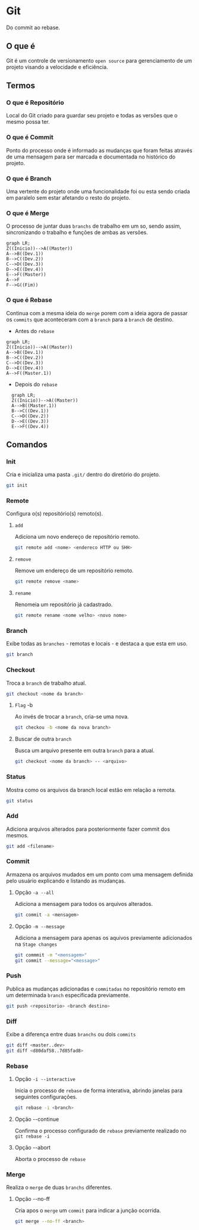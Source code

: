 # Git

Do commit ao rebase.

## O que é

Git é um controle de versionamento `open source` para gerenciamento de um projeto visando a velocidade e eficiência.

## Termos

### O que é Repositório

Local do Git criado para guardar seu projeto e todas as versões que o mesmo possa ter.

### O que é Commit

Ponto do processo onde é informado as mudanças que foram feitas através de uma mensagem para ser marcada e documentada no histórico do projeto.

### O que é Branch

Uma vertente do projeto onde uma funcionalidade foi ou esta sendo criada em paralelo sem estar afetando o resto do projeto.

### O que é Merge

O processo de juntar duas `branchs` de trabalho em um so, sendo assim, sincronizando o trabalho e funções de ambas as versões.

```mermaid
graph LR;
Z((Inicio))-->A((Master))
A-->B((Dev.1))
B-->C((Dev.2))
C-->D((Dev.3))
D-->E((Dev.4))
E-->F((Master))
A-->F
F-->G((Fim))
```

### O que é Rebase

Continua com a mesma ideia do `merge` porem com a ideia agora de passar os `commits` que aconteceram com a `branch` para a `branch` de destino.

* Antes do `rebase`

```mermaid
graph LR;
Z((Inicio))-->A((Master))
A-->B((Dev.1))
B-->C((Dev.2))
C-->D((Dev.3))
D-->E((Dev.4))
A-->F((Master.1))
```

* Depois do `rebase`

```mermaid
  graph LR;
  Z((Inicio))-->A((Master))
  A-->B((Master.1))
  B-->C((Dev.1))
  C-->D((Dev.2))
  D-->E((Dev.3))
  E-->F((Dev.4))
```

## Comandos

### Init

Cria e inicializa uma pasta `.git/` dentro do diretório do projeto.

```bash
git init
```

### Remote

Configura o(s) repositório(s) remoto(s).

1. `add`

    Adiciona um novo endereço de repositório remoto.

    ```bash
    git remote add <nome> <endereco HTTP ou SHH>
    ```

2. `remove`

    Remove um endereço de um repositório remoto.

    ```bash
    git remote remove <name>
    ```

3. `rename`

    Renomeia um repositório já cadastrado.

    ```bash
    git remote rename <nome velho> <novo nome>
    ```

### Branch

Exibe todas as `branches` - remotas e locais - e destaca a que esta em uso.

```bash
git branch
```

### Checkout

Troca a `branch` de trabalho atual.

```bash
git checkout <nome da branch>
```

1. `Flag` -b

    Ao invés de trocar a `branch`, cria-se uma nova.

    ```bash
    git checkou -b <nome da nova branch>
    ```

1. Buscar de outra `branch`

    Busca um arquivo presente em outra `branch` para a atual.

    ```bash
    git checkout <nome da branch> -- <arquivo>
    ```

### Status

Mostra como os arquivos da branch local estão em relação a remota.

```bash
git status
```

### Add

Adiciona arquivos alterados para posteriormente fazer commit dos mesmos.

```bash
git add <filename>
```

### Commit

Armazena os arquivos mudados em um ponto com uma mensagem definida pelo usuário explicando e listando as mudanças.

1. Opção `-a --all`

    Adiciona a mensagem para todos os arquivos alterados.

    ```bash
    git commit -a <mensagem>
    ```

2. Opção `-m --message`

    Adiciona a mensagem para apenas os aquivos previamente adicionados na `Stage changes`

    ```bash
    git commmit -m "<mensagem>"
    git commit --message="<message>"
    ```

### Push

Publica as mudanças adicionadas e `commitadas` no repositório remoto em um determinada `branch` especificada previamente.

```bash
git push <repositorio> <branch destino>
```

### Diff

Exibe a diferença entre duas `branchs` ou dois `commits`

```bash
git diff <master..dev>
git diff <d80daf58..7d85fad8>
```

### Rebase

1. Opção `-i --interactive`

    Inicia o processo de `rebase` de forma interativa, abrindo janelas para seguintes configurações.

    ```bash
    git rebase -i <branch>
    ```

2. Opção --continue

    Confirma o processo configurado de `rebase` previamente realizado no `git rebase -i`

3. Opção --abort

    Aborta o processo de `rebase`

### Merge

Realiza o `merge` de duas `branchs` diferentes.

1. Opção --no-ff

    Cria apos o `merge` um `commit` para indicar a junção ocorrida.

    ```bash
    git merge --no-ff <branch>
    ```